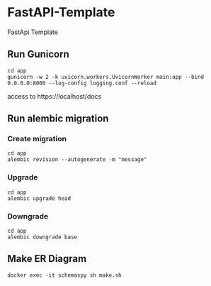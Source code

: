 # FastAPI-Template
FastApi Template

## Run Gunicorn

```
cd app
gunicorn -w 2 -k uvicorn.workers.UvicornWorker main:app --bind 0.0.0.0:8000 --log-config logging.conf --reload
```

access to https://localhost/docs

## Run alembic migration

### Create migration
```
cd app
alembic revision --autogenerate -m "message"
```

### Upgrade
```
cd app
alembic upgrade head
```

### Downgrade
```
cd app
alembic downgrade base
```



## Make ER Diagram

```
docker exec -it schemaspy sh make.sh
```
